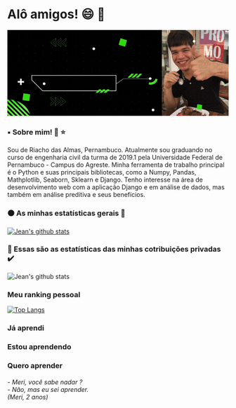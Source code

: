 # Alô amigos! :smile:	:wave:


![Apresentação](https://github.com/JeanFirmino/JeanFirmino/blob/main/GifparaoGithub.gif)


### :black_small_square: Sobre mim!  :tada:  :star:	


<p> Sou de Riacho das Almas, Pernambuco. Atualmente sou graduando no curso de engenharia civil da turma de 2019.1 pela Universidade Federal de Pernambuco - Campus do Agreste. Minha ferramenta de trabalho principal é o Python e suas principais bibliotecas, como a Numpy, Pandas, Mathplotlib, Seaborn, Sklearn e Django. Tenho interesse na área de desenvolvimento web com a aplicação Django e em análise de dados, mas também em análise preditiva e seus benefícios. <p/>


### :black_circle: As minhas estatísticas gerais  :checkered_flag:
 
 
[![Jean's github stats](https://github-readme-stats.vercel.app/api?username=JeanFirmino)](https://github.com/JeanFirmino/github-readme-stats&show_icons=true&theme=cobalt)


### :red_circle: Essas são as estatísticas das minhas cotribuições privadas  :heavy_check_mark:	


![Jean's github stats](https://github-readme-stats.vercel.app/api?username=JeanFirmino&count_private=true&show_icons=true&theme=merko)


### Meu ranking pessoal  


[![Top Langs](https://github-readme-stats.vercel.app/api/top-langs/?username=JeanFirmino)](https://github.com/JeanFirmino/github-readme-stats)


### Já aprendi
### Estou aprendendo
### Quero aprender

<h6>- Meri, você sabe nadar ?<br/>- Não, mas eu sei aprender.<br/>(Meri, 2 anos)<h6>
